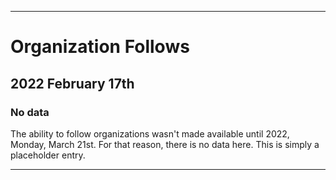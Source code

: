 
***

# Organization Follows

## 2022 February 17th

### No data

The ability to follow organizations wasn't made available until 2022, Monday, March 21st. For that reason, there is no data here. This is simply a placeholder entry.

***
